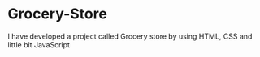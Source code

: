 # Grocery-Store
I have developed a project called Grocery store by using HTML, CSS and little bit JavaScript
